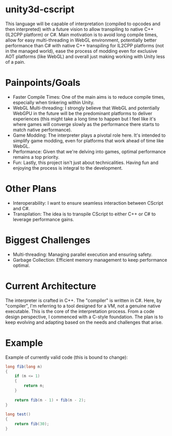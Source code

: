 # unity3d-cscript

This language will be capable of interpretation (compiled to opcodes and then interpreted) with a future vision to allow transpiling to native C++ (IL2CPP platform) or C#.
Main motivation is to avoid long compile times, allow for easy multi-threading in WebGL environment, potentially better performance than C# with native C++ transpiling for IL2CPP platforms (not in the managed world),
ease the process of modding even for exclusive AOT platforms (like WebGL) and overall just making working with Unity less of a pain.

# Painpoints/Goals

- Faster Compile Times: One of the main aims is to reduce compile times, especially when tinkering within Unity.
- WebGL Multi-threading: I strongly believe that WebGL and potentially WebGPU in the future will be the predominant platforms to deliver experiences (this might take a long time to happen but I feel like it's where games will converge slowly as the performance there starts to match native performance).
- Game Modding: The interpreter plays a pivotal role here. It's intended to simplify game modding, even for platforms that work ahead of time like WebGL.
- Performance: Given that we're delving into games, optimal performance remains a top priority.
- Fun: Lastly, this project isn't just about technicalities. Having fun and enjoying the process is integral to the development.

# Other Plans

- Interoperability: I want to ensure seamless interaction between CScript and C#.
- Transpilation: The idea is to transpile CScript to either C++ or C# to leverage performance gains.

# Biggest Challenges

- Multi-threading: Managing parallel execution and ensuring safety.
- Garbage Collection: Efficient memory management to keep performance optimal.

# Current Architecture

The interpreter is crafted in C++.
The "compiler" is written in C#. Here, by "compiler", I'm referring to a tool designed for a VM, not a genuine native executable. This is the core of the interpretation process.
From a code design perspective, I commenced with a C-style foundation. The plan is to keep evolving and adapting based on the needs and challenges that arise.

# Example

Example of currently valid code (this is bound to change):

``` C#
long fib(long n)
{
    if (n <= 1)
    {
        return n;
    }
 
    return fib(n - 1) + fib(n - 2);
}
 
long test()
{
    return fib(30);
}
```
